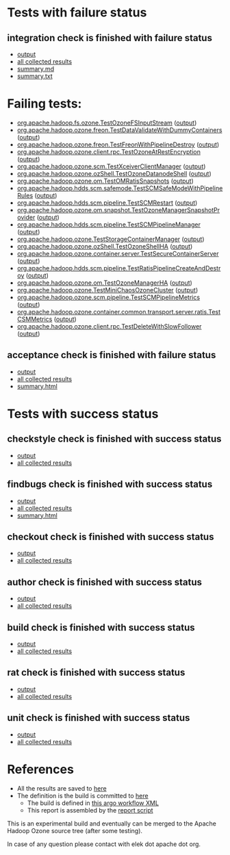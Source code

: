 # Tests with failure status

## integration check is finished with failure status

   * [output](https://raw.githubusercontent.com/elek/ozone-ci-q4/master/pr/pr-hdds-1868-lzclr/integration/output.log)
   * [all collected results](https://github.com/elek/ozone-ci-q4/tree/master/pr/pr-hdds-1868-lzclr/integration)
   * [summary.md](https://github.com/elek/ozone-ci-q4/tree/master/pr/pr-hdds-1868-lzclr/integration/summary.md)
   * [summary.txt](https://github.com/elek/ozone-ci-q4/tree/master/pr/pr-hdds-1868-lzclr/integration/summary.txt)

# Failing tests: 

 * [org.apache.hadoop.fs.ozone.TestOzoneFSInputStream](hadoop-ozone/ozonefs/org.apache.hadoop.fs.ozone.TestOzoneFSInputStream.txt) ([output](hadoop-ozone/ozonefs/org.apache.hadoop.fs.ozone.TestOzoneFSInputStream-output.txt))
 * [org.apache.hadoop.ozone.freon.TestDataValidateWithDummyContainers](hadoop-ozone/tools/org.apache.hadoop.ozone.freon.TestDataValidateWithDummyContainers.txt) ([output](hadoop-ozone/tools/org.apache.hadoop.ozone.freon.TestDataValidateWithDummyContainers-output.txt))
 * [org.apache.hadoop.ozone.freon.TestFreonWithPipelineDestroy](hadoop-ozone/tools/org.apache.hadoop.ozone.freon.TestFreonWithPipelineDestroy.txt) ([output](hadoop-ozone/tools/org.apache.hadoop.ozone.freon.TestFreonWithPipelineDestroy-output.txt))
 * [org.apache.hadoop.ozone.client.rpc.TestOzoneAtRestEncryption](hadoop-ozone/integration-test/org.apache.hadoop.ozone.client.rpc.TestOzoneAtRestEncryption.txt) ([output](hadoop-ozone/integration-test/org.apache.hadoop.ozone.client.rpc.TestOzoneAtRestEncryption-output.txt))
 * [org.apache.hadoop.ozone.scm.TestXceiverClientManager](hadoop-ozone/integration-test/org.apache.hadoop.ozone.scm.TestXceiverClientManager.txt) ([output](hadoop-ozone/integration-test/org.apache.hadoop.ozone.scm.TestXceiverClientManager-output.txt))
 * [org.apache.hadoop.ozone.ozShell.TestOzoneDatanodeShell](hadoop-ozone/integration-test/org.apache.hadoop.ozone.ozShell.TestOzoneDatanodeShell.txt) ([output](hadoop-ozone/integration-test/org.apache.hadoop.ozone.ozShell.TestOzoneDatanodeShell-output.txt))
 * [org.apache.hadoop.ozone.om.TestOMRatisSnapshots](hadoop-ozone/integration-test/org.apache.hadoop.ozone.om.TestOMRatisSnapshots.txt) ([output](hadoop-ozone/integration-test/org.apache.hadoop.ozone.om.TestOMRatisSnapshots-output.txt))
 * [org.apache.hadoop.hdds.scm.safemode.TestSCMSafeModeWithPipelineRules](hadoop-ozone/integration-test/org.apache.hadoop.hdds.scm.safemode.TestSCMSafeModeWithPipelineRules.txt) ([output](hadoop-ozone/integration-test/org.apache.hadoop.hdds.scm.safemode.TestSCMSafeModeWithPipelineRules-output.txt))
 * [org.apache.hadoop.hdds.scm.pipeline.TestSCMRestart](hadoop-ozone/integration-test/org.apache.hadoop.hdds.scm.pipeline.TestSCMRestart.txt) ([output](hadoop-ozone/integration-test/org.apache.hadoop.hdds.scm.pipeline.TestSCMRestart-output.txt))
 * [org.apache.hadoop.ozone.om.snapshot.TestOzoneManagerSnapshotProvider](hadoop-ozone/integration-test/org.apache.hadoop.ozone.om.snapshot.TestOzoneManagerSnapshotProvider.txt) ([output](hadoop-ozone/integration-test/org.apache.hadoop.ozone.om.snapshot.TestOzoneManagerSnapshotProvider-output.txt))
 * [org.apache.hadoop.hdds.scm.pipeline.TestSCMPipelineManager](hadoop-ozone/integration-test/org.apache.hadoop.hdds.scm.pipeline.TestSCMPipelineManager.txt) ([output](hadoop-ozone/integration-test/org.apache.hadoop.hdds.scm.pipeline.TestSCMPipelineManager-output.txt))
 * [org.apache.hadoop.ozone.TestStorageContainerManager](hadoop-ozone/integration-test/org.apache.hadoop.ozone.TestStorageContainerManager.txt) ([output](hadoop-ozone/integration-test/org.apache.hadoop.ozone.TestStorageContainerManager-output.txt))
 * [org.apache.hadoop.ozone.ozShell.TestOzoneShellHA](hadoop-ozone/integration-test/org.apache.hadoop.ozone.ozShell.TestOzoneShellHA.txt) ([output](hadoop-ozone/integration-test/org.apache.hadoop.ozone.ozShell.TestOzoneShellHA-output.txt))
 * [org.apache.hadoop.ozone.container.server.TestSecureContainerServer](hadoop-ozone/integration-test/org.apache.hadoop.ozone.container.server.TestSecureContainerServer.txt) ([output](hadoop-ozone/integration-test/org.apache.hadoop.ozone.container.server.TestSecureContainerServer-output.txt))
 * [org.apache.hadoop.hdds.scm.pipeline.TestRatisPipelineCreateAndDestroy](hadoop-ozone/integration-test/org.apache.hadoop.hdds.scm.pipeline.TestRatisPipelineCreateAndDestroy.txt) ([output](hadoop-ozone/integration-test/org.apache.hadoop.hdds.scm.pipeline.TestRatisPipelineCreateAndDestroy-output.txt))
 * [org.apache.hadoop.ozone.om.TestOzoneManagerHA](hadoop-ozone/integration-test/org.apache.hadoop.ozone.om.TestOzoneManagerHA.txt) ([output](hadoop-ozone/integration-test/org.apache.hadoop.ozone.om.TestOzoneManagerHA-output.txt))
 * [org.apache.hadoop.ozone.TestMiniChaosOzoneCluster](hadoop-ozone/integration-test/org.apache.hadoop.ozone.TestMiniChaosOzoneCluster.txt) ([output](hadoop-ozone/integration-test/org.apache.hadoop.ozone.TestMiniChaosOzoneCluster-output.txt))
 * [org.apache.hadoop.ozone.scm.pipeline.TestSCMPipelineMetrics](hadoop-ozone/integration-test/org.apache.hadoop.ozone.scm.pipeline.TestSCMPipelineMetrics.txt) ([output](hadoop-ozone/integration-test/org.apache.hadoop.ozone.scm.pipeline.TestSCMPipelineMetrics-output.txt))
 * [org.apache.hadoop.ozone.container.common.transport.server.ratis.TestCSMMetrics](hadoop-ozone/integration-test/org.apache.hadoop.ozone.container.common.transport.server.ratis.TestCSMMetrics.txt) ([output](hadoop-ozone/integration-test/org.apache.hadoop.ozone.container.common.transport.server.ratis.TestCSMMetrics-output.txt))
 * [org.apache.hadoop.ozone.client.rpc.TestDeleteWithSlowFollower](hadoop-ozone/integration-test/org.apache.hadoop.ozone.client.rpc.TestDeleteWithSlowFollower.txt) ([output](hadoop-ozone/integration-test/org.apache.hadoop.ozone.client.rpc.TestDeleteWithSlowFollower-output.txt))

## acceptance check is finished with failure status

   * [output](https://raw.githubusercontent.com/elek/ozone-ci-q4/master/pr/pr-hdds-1868-lzclr/acceptance/output.log)
   * [all collected results](https://github.com/elek/ozone-ci-q4/tree/master/pr/pr-hdds-1868-lzclr/acceptance)
   * [summary.html](https://elek.github.io/ozone-ci-q4/pr/pr-hdds-1868-lzclr/acceptance/summary.html)



# Tests with success status

## checkstyle check is finished with success status

   * [output](https://raw.githubusercontent.com/elek/ozone-ci-q4/master/pr/pr-hdds-1868-lzclr/checkstyle/output.log)
   * [all collected results](https://github.com/elek/ozone-ci-q4/tree/master/pr/pr-hdds-1868-lzclr/checkstyle)


## findbugs check is finished with success status

   * [output](https://raw.githubusercontent.com/elek/ozone-ci-q4/master/pr/pr-hdds-1868-lzclr/findbugs/output.log)
   * [all collected results](https://github.com/elek/ozone-ci-q4/tree/master/pr/pr-hdds-1868-lzclr/findbugs)
   * [summary.html](https://elek.github.io/ozone-ci-q4/pr/pr-hdds-1868-lzclr/findbugs/summary.html)


## checkout check is finished with success status

   * [output](https://raw.githubusercontent.com/elek/ozone-ci-q4/master/pr/pr-hdds-1868-lzclr/checkout/output.log)
   * [all collected results](https://github.com/elek/ozone-ci-q4/tree/master/pr/pr-hdds-1868-lzclr/checkout)


## author check is finished with success status

   * [output](https://raw.githubusercontent.com/elek/ozone-ci-q4/master/pr/pr-hdds-1868-lzclr/author/output.log)
   * [all collected results](https://github.com/elek/ozone-ci-q4/tree/master/pr/pr-hdds-1868-lzclr/author)


## build check is finished with success status

   * [output](https://raw.githubusercontent.com/elek/ozone-ci-q4/master/pr/pr-hdds-1868-lzclr/build/output.log)
   * [all collected results](https://github.com/elek/ozone-ci-q4/tree/master/pr/pr-hdds-1868-lzclr/build)


## rat check is finished with success status

   * [output](https://raw.githubusercontent.com/elek/ozone-ci-q4/master/pr/pr-hdds-1868-lzclr/rat/output.log)
   * [all collected results](https://github.com/elek/ozone-ci-q4/tree/master/pr/pr-hdds-1868-lzclr/rat)


## unit check is finished with success status

   * [output](https://raw.githubusercontent.com/elek/ozone-ci-q4/master/pr/pr-hdds-1868-lzclr/unit/output.log)
   * [all collected results](https://github.com/elek/ozone-ci-q4/tree/master/pr/pr-hdds-1868-lzclr/unit)




# References

 * All the results are saved to [here](https://github.com/elek/ozone-ci-q4/tree/master/pr/pr-hdds-1868-lzclr/)
 * The definition is the build is committed to [here](https://github.com/elek/argo-ozone)
    * The build is defined in [this argo workflow XML](https://github.com/elek/argo-ozone/blob/master/ozone-build.yaml)
    * This report is assembled by the [report script](https://github.com/elek/argo-ozone/blob/master/scripts/report.sh)

This is an experimental build and eventually can be merged to the Apache Hadoop Ozone source tree (after some testing).

In case of any question please contact with elek dot apache dot org.
